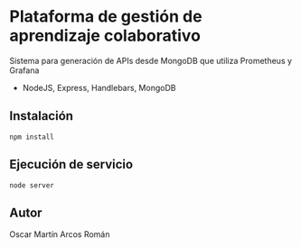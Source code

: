 # Plataforma de gestión de aprendizaje colaborativo
Sistema para generación de APIs desde MongoDB que utiliza Prometheus y Grafana
* NodeJS, Express, Handlebars, MongoDB

## Instalación
```
npm install
```

## Ejecución de servicio
```
node server
```

## Autor
Oscar Martín Arcos Román
